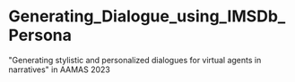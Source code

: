 # Generating_Dialogue_using_IMSDb_Persona
"Generating stylistic and personalized dialogues for virtual agents in narratives" in AAMAS 2023
